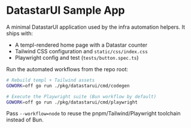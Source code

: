 # DatastarUI Sample App

A minimal DatastarUI application used by the infra automation helpers. It ships with:

- A templ-rendered home page with a Datastar counter
- Tailwind CSS configuration and `static/css/index.css`
- Playwright config and test (`tests/button.spec.ts`)

Run the automated workflows from the repo root:

```bash
# Rebuild templ + Tailwind assets
GOWORK=off go run ./pkg/datastarui/cmd/codegen

# Execute the Playwright suite (Bun workflow by default)
GOWORK=off go run ./pkg/datastarui/cmd/playwright
```

Pass `--workflow=node` to reuse the pnpm/Tailwind/Playwright toolchain instead of Bun.
